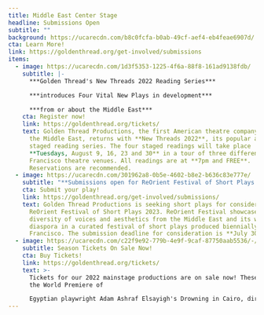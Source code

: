 ```yaml
---
title: Middle East Center Stage
headline: Submissions Open
subtitle: ""
background: https://ucarecdn.com/b8c0fcfa-b0ab-49cf-aef4-eb4feae6907d/
cta: Learn More!
link: https://goldenthread.org/get-involved/submissions
items:
  - image: https://ucarecdn.com/1d3f5353-1225-4f6a-88f8-161ad9138fdb/
    subtitle: |-
      ***Golden Thread's New Threads 2022 Reading Series***

      ***introduces Four Vital New Plays in development***

      ***from or about the Middle East***
    cta: Register now!
    link: https://goldenthread.org/tickets/
    text: Golden Thread Productions, the first American theatre company devoted to
      the Middle East, returns with **New Threads 2022**, its popular and free
      staged reading series. The four staged readings will take place
      **Tuesdays, August 9, 16, 23 and 30** in a tour of three different San
      Francisco theatre venues. All readings are at **7pm and FREE**.
      Reservations are recommended.
  - image: https://ucarecdn.com/301962a8-0b5e-4602-b8e2-b636c83e777e/
    subtitle: "**Submissions open for ReOrient Festival of Short Plays 2023**"
    cta: Submit your play!
    link: https://goldenthread.org/get-involved/submissions/
    text: Golden Thread Productions is seeking short plays for consideration in
      ReOrient Festival of Short Plays 2023. ReOrient Festival showcases the
      diversity of voices and aesthetics from the Middle East and its worldwide
      diaspora in a curated festival of short plays produced biennially in San
      Francisco. The submission deadline for consideration is **July 30, 2022.**
  - image: https://ucarecdn.com/c22f9e92-779b-4e9f-9caf-87750aab5536/-/crop/750x365/0,0/-/preview/
    subtitle: Season Tickets On Sale Now!
    cta: Buy Tickets!
    link: https://goldenthread.org/tickets/
    text: >-
      Tickets for our 2022 mainstage productions are on sale now! These include
      the World Premiere of

      Egyptian playwright Adam Ashraf Elsayigh's Drowning in Cairo, directed by Sahar Assaf and the long-awaited U.S. Premiere of celebrated Iranian playwright Naghmeh Samini's The Language of Wild Berries, translated and directed by Torange Yeghiazarian. Check out our new and improved ticketing! In our continuing efforts to provide an equitable and accessible theatre experience for all, we recently revised our ticketing policies and pricing structure to better reflect the fundamental values we hold that we believe foster a just, inclusive and community-driven space. Visit the [Buy Tickets](https://goldenthread.org/tickets/) page for more information.
---
```

